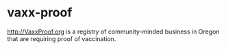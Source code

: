 # vaxx-proof
http://VaxxProof.org is a registry of community-minded business in Oregon that are requiring proof of vaccination.
